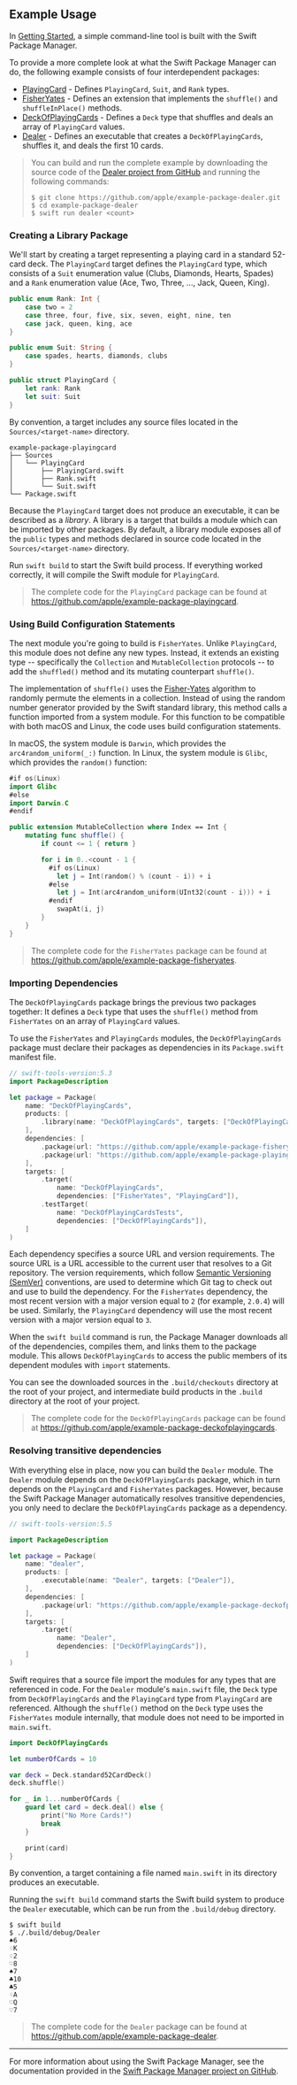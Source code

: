 ## Example Usage

In [Getting Started](/getting-started/cli-swiftpm/),
a simple command-line tool is built with the Swift Package Manager.

To provide a more complete look at what the Swift Package Manager can do,
the following example consists of four interdependent packages:

* [PlayingCard][PlayingCard] - Defines `PlayingCard`, `Suit`, and `Rank` types.
* [FisherYates][FisherYates] - Defines an extension that implements the `shuffle()` and `shuffleInPlace()` methods.
* [DeckOfPlayingCards][DeckOfPlayingCards] - Defines a `Deck` type that shuffles and deals an array of `PlayingCard` values.
* [Dealer][Dealer] - Defines an executable that creates a `DeckOfPlayingCards`, shuffles it, and deals the first 10 cards.

> You can build and run the complete example
> by downloading the source code of the [Dealer project from GitHub][Dealer]
> and running the following commands:
>
> ~~~ shell
> $ git clone https://github.com/apple/example-package-dealer.git
> $ cd example-package-dealer
> $ swift run dealer <count>
> ~~~

### Creating a Library Package

We'll start by creating a target representing
a playing card in a standard 52-card deck.
The `PlayingCard` target defines the `PlayingCard` type,
which consists of a `Suit` enumeration value (Clubs, Diamonds, Hearts, Spades)
and a `Rank` enumeration value (Ace, Two, Three, ..., Jack, Queen, King).

~~~ swift
public enum Rank: Int {
    case two = 2
    case three, four, five, six, seven, eight, nine, ten
    case jack, queen, king, ace
}

public enum Suit: String {
    case spades, hearts, diamonds, clubs
}

public struct PlayingCard {
    let rank: Rank
    let suit: Suit
}
~~~

By convention, a target includes any source files located in the `Sources/<target-name>` directory.

~~~ shell
example-package-playingcard
├── Sources
│   └── PlayingCard
│       ├── PlayingCard.swift
│       ├── Rank.swift
│       └── Suit.swift
└── Package.swift
~~~

Because the `PlayingCard` target does not produce an executable,
it can be described as a _library_.
A library is a target that builds a module which can be imported by other packages.
By default, a library module exposes all of the `public` types and methods
declared in source code located in the `Sources/<target-name>` directory.

Run `swift build` to start the Swift build process.
If everything worked correctly,
it will compile the Swift module for `PlayingCard`.

> The complete code for the `PlayingCard` package can be found at
> <https://github.com/apple/example-package-playingcard>.

### Using Build Configuration Statements

The next module you're going to build is `FisherYates`.
Unlike `PlayingCard`, this module does not define any new types.
Instead, it extends an existing type --
specifically the `Collection` and `MutableCollection` protocols --
to add the `shuffled()` method
and its mutating counterpart `shuffle()`.

The implementation of `shuffle()` uses
the [Fisher-Yates](https://en.wikipedia.org/wiki/Fisher–Yates_shuffle) algorithm
to randomly permute the elements in a collection.
Instead of using the random number generator provided by the Swift standard library,
this method calls a function imported from a system module.
For this function to be compatible with both macOS and Linux,
the code uses build configuration statements.

In macOS, the system module is `Darwin`,
which provides the `arc4random_uniform(_:)` function.
In Linux, the system module is `Glibc`,
which provides the `random()` function:

~~~ swift
#if os(Linux)
import Glibc
#else
import Darwin.C
#endif

public extension MutableCollection where Index == Int {
    mutating func shuffle() {
        if count <= 1 { return }

        for i in 0..<count - 1 {
          #if os(Linux)
            let j = Int(random() % (count - i)) + i
          #else
            let j = Int(arc4random_uniform(UInt32(count - i))) + i
          #endif
            swapAt(i, j)
        }
    }
}
~~~

> The complete code for the `FisherYates` package can be found at
> <https://github.com/apple/example-package-fisheryates>.

### Importing Dependencies

The `DeckOfPlayingCards` package brings the previous two packages together:
It defines a `Deck` type
that uses the `shuffle()` method from `FisherYates`
on an array of `PlayingCard` values.

To use the `FisherYates` and `PlayingCards` modules,
the `DeckOfPlayingCards` package must declare their packages as dependencies
in its `Package.swift` manifest file.

~~~ swift
// swift-tools-version:5.3
import PackageDescription

let package = Package(
    name: "DeckOfPlayingCards",
    products: [
        .library(name: "DeckOfPlayingCards", targets: ["DeckOfPlayingCards"]),
    ],
    dependencies: [
        .package(url: "https://github.com/apple/example-package-fisheryates.git", from: "2.0.0"),
        .package(url: "https://github.com/apple/example-package-playingcard.git", from: "3.0.0"),
    ],
    targets: [
        .target(
            name: "DeckOfPlayingCards",
            dependencies: ["FisherYates", "PlayingCard"]),
        .testTarget(
            name: "DeckOfPlayingCardsTests",
            dependencies: ["DeckOfPlayingCards"]),
    ]
)
~~~

Each dependency specifies a source URL and version requirements.
The source URL is a URL accessible to the current user that resolves to a Git repository.
The version requirements,
which follow [Semantic Versioning (SemVer)](http://semver.org) conventions,
are used to determine which Git tag to check out and use to build the dependency.
For the `FisherYates` dependency,
the most recent version with a major version equal to `2` (for example, `2.0.4`) will be used.
Similarly, the `PlayingCard` dependency will use the most recent version with a major version equal to `3`.

When the `swift build` command is run,
the Package Manager downloads all of the dependencies,
compiles them,
and links them to the package module.
This allows `DeckOfPlayingCards`
to access the public members of its dependent modules
with `import` statements.

You can see the downloaded sources in the `.build/checkouts` directory at the root of your project,
and intermediate build products in the `.build` directory at the root of your project.

> The complete code for the `DeckOfPlayingCards` package can be found at
> <https://github.com/apple/example-package-deckofplayingcards>.

### Resolving transitive dependencies

With everything else in place,
now you can build the `Dealer` module.
The `Dealer` module depends on the `DeckOfPlayingCards` package,
which in turn depends on the `PlayingCard` and `FisherYates` packages.
However, because the Swift Package Manager automatically resolves transitive dependencies,
you only need to declare the `DeckOfPlayingCards` package as a dependency.

~~~ swift
// swift-tools-version:5.5

import PackageDescription

let package = Package(
    name: "dealer",
    products: [
        .executable(name: "Dealer", targets: ["Dealer"]),
    ],
    dependencies: [
        .package(url: "https://github.com/apple/example-package-deckofplayingcards.git", from: "3.0.0"),
    ],
    targets: [
        .target(
            name: "Dealer",
            dependencies: ["DeckOfPlayingCards"]),
    ]
)
~~~

Swift requires that a source file import the modules for any types
that are referenced in code.
For the `Dealer` module's `main.swift` file,
the `Deck` type from `DeckOfPlayingCards`
and the `PlayingCard` type from `PlayingCard` are referenced.
Although the `shuffle()` method on the `Deck` type
uses the `FisherYates` module internally,
that module does not need to be imported in `main.swift`.

~~~ swift
import DeckOfPlayingCards

let numberOfCards = 10

var deck = Deck.standard52CardDeck()
deck.shuffle()

for _ in 1...numberOfCards {
    guard let card = deck.deal() else {
        print("No More Cards!")
        break
    }

    print(card)
}
~~~

By convention, a target containing a file named `main.swift` in its directory
produces an executable.

Running the `swift build` command
starts the Swift build system
to produce the `Dealer` executable,
which can be run from the `.build/debug` directory.

~~~ shell
$ swift build
$ ./.build/debug/Dealer
♠︎6
♢K
♢2
♡8
♠︎7
♣︎10
♣︎5
♢A
♡Q
♡7
~~~

> The complete code for the `Dealer` package can be found at
> <https://github.com/apple/example-package-dealer>.

* * *

For more information about using the Swift Package Manager,
see the documentation provided in the [Swift Package Manager project on GitHub](https://github.com/apple/swift-package-manager).


[PlayingCard]: https://github.com/apple/example-package-playingcard
[FisherYates]: https://github.com/apple/example-package-fisheryates
[DeckOfPlayingCards]: https://github.com/apple/example-package-deckofplayingcards
[Dealer]: https://github.com/apple/example-package-dealer
